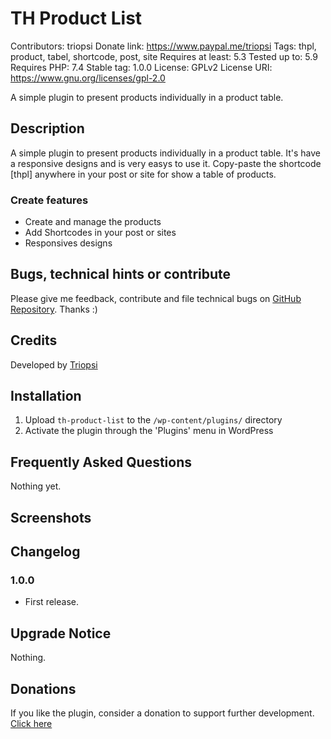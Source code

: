 # TH Product List
Contributors: triopsi
Donate link: https://www.paypal.me/triopsi
Tags: thpl, product, tabel, shortcode, post, site
Requires at least: 5.3
Tested up to: 5.9
Requires PHP: 7.4
Stable tag: 1.0.0
License: GPLv2
License URI: https://www.gnu.org/licenses/gpl-2.0
 
A simple plugin to present products individually in a product table.
 
## Description

A simple plugin to present products individually in a product table. It's have a responsive designs
and is very easys to use it. Copy-paste the shortcode [thpl] anywhere in your post or site for show a table of products.

### Create features
 
* Create and manage the products
* Add Shortcodes in your post or sites 
* Responsives designs

## Bugs, technical hints or contribute

Please give me feedback, contribute and file technical bugs on [GitHub Repository](https://github.com/triopsi/th-product-list). Thanks :)

## Credits

Developed by [Triopsi](https://triopsi-hosting.com)

## Installation
 
1. Upload `th-product-list` to the `/wp-content/plugins/` directory
1. Activate the plugin through the 'Plugins' menu in WordPress
 
## Frequently Asked Questions
 
Nothing yet.
 
## Screenshots
 
## Changelog

### 1.0.0 
* First release.

## Upgrade Notice

Nothing.

## Donations

If you like the plugin, consider a donation to support further development. [Click here](https://www.paypal.me/triopsi)
 
